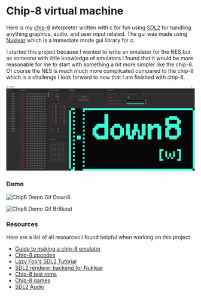 # Chip-8 virtual machine

Here is my [chip-8](https://en.wikipedia.org/wiki/CHIP-8) 
interpreter written with c for fun using [SDL2](https://wiki.libsdl.org/SDL2/FrontPage) 
for handling anything graphics, audio, and user input related. 
The gui was made using [Nuklear](https://github.com/Immediate-Mode-UI/Nuklear) 
which is a immediate mode gui library for c.

I started this project because I wanted to write an emulator for the NES but as someone
with little knowledge of emulators I found that it would be more reasonable for me to start with
something a bit more simpler like the chip-8. Of course the NES is much much more complicated
compared to the chip-8 which is a challenge I look forward to now that I am finished with chip-8.

![Chip8 screenshot](./images/chip8_screenshot.png)

### Demo

![Chip8 Demo Gif Down8](https://media.giphy.com/media/PUKhnsTsofeErnOVU7/giphy.gif)   

![Chip8 Demo Gif Br8kout](https://media.giphy.com/media/v1.Y2lkPTc5MGI3NjExaWRoM2dzOGxreWw5NGI4dDR1OHVrcGloMXphc3NnZHN0MWF5OGZkcSZlcD12MV9pbnRlcm5hbF9naWZfYnlfaWQmY3Q9Zw/6XuiwQeIKPlesUfXJL/giphy.gif)

### Resources

Here are a list of all resources I found helpful when working on this project.  
- [Guide to making a chip-8 emulator](https://tobiasvl.github.io/blog/write-a-chip-8-emulator/)
- [Chip-8 opcodes](https://github.com/mattmikolay/chip-8/wiki/CHIP%E2%80%908-Instruction-Set)
- [Lazy Foo's SDL2 Tutorial](https://lazyfoo.net/tutorials/SDL/)
- [SDL2 renderer backend for Nuklear](https://github.com/Immediate-Mode-UI/Nuklear/blob/master/demo/sdl_renderer/nuklear_sdl_renderer.h)
- [Chip-8 test roms](https://github.com/Timendus/chip8-test-suite)
- [Chip-8 games](https://johnearnest.github.io/chip8Archive/?sort=platform)  
- [SDL2 Audio](https://davidgow.net/handmadepenguin/ch8.html)
